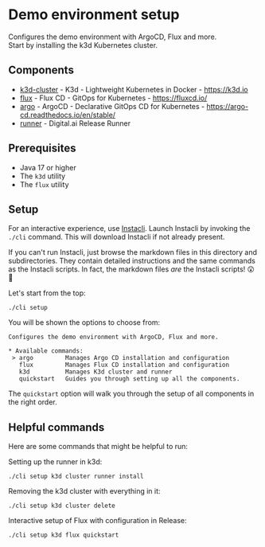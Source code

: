 # Demo environment setup

Configures the demo environment with ArgoCD, Flux and more.  
Start by installing the k3d Kubernetes cluster.

## Components

- [k3d-cluster](k3d/cluster) - K3d - Lightweight Kubernetes in Docker - https://k3d.io
- [flux](flux) - Flux CD - GitOps for Kubernetes - https://fluxcd.io/
- [argo](argo) - ArgoCD - Declarative GitOps CD for Kubernetes - https://argo-cd.readthedocs.io/en/stable/
- [runner](k3d/runner) - Digital.ai Release Runner

## Prerequisites

* Java 17 or higher
* The `k3d` utility
* The `flux` utility

## Setup

For an interactive experience, use [Instacli](https://github.com/Hes-Siemelink/instacli). Launch Instacli by invoking the `./cli` command. This will download Instacli if not already present.

If you can't run Instacli, just browse the markdown files in this directory and subdirectories. They contain detailed instructions and the same commands as the Instacli scripts. In fact, the markdown files *are* the Instacli scripts! 😲🤔

Let's start from the top:

```shell
./cli setup
```

You will be shown the options to choose from:

```
Configures the demo environment with ArgoCD, Flux and more.

* Available commands: 
 > argo         Manages Argo CD installation and configuration
   flux         Manages Flux CD installation and configuration
   k3d          Manages K3d cluster and runner
   quickstart   Guides you through setting up all the components.
```

The `quickstart` option will walk you through the setup of all components in the right order.

## Helpful commands

Here are some commands that might be helpful to run:

Setting up the runner in k3d:

```shell
./cli setup k3d cluster runner install
```

Removing the k3d cluster with everything in it:

```shell
./cli setup k3d cluster delete
```

Interactive setup of Flux with configuration in Release:

```shell
./cli setup k3d flux quickstart
```
